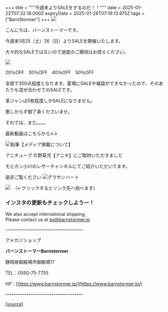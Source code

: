 +++
title = """今週末よりSALEをするのだ！！"""
date = 2025-01-22T07:32:18.000Z
expiryDate = 2025-01-26T07:19:13.975Z
tags = ["BarnStormer"]
+++
[![](https://stat.ameba.jp/user_images/20231023/16/barnstormer-go/b2/03/p/o0420015015354743273.png)](https://ameblo.jp/barnstormer-go/entry-12825670498.html)

こんにちは、バーンストーマーです。

今週末1月25（土）26（日）よりSALEを開催いたします。

大々的なSALEではないので過度のご期待はお控えください。

[![](https://stat.ameba.jp/user_images/20250120/10/barnstormer-go/66/57/p/o0275018315535129591.png)](https://stat.ameba.jp/user_images/20250120/10/barnstormer-go/66/57/p/o0275018315535129591.png)

20％OFF　30％OFF　40％OFF　50％OFF

全部で300点程度となります。夏場にSALEや福袋ができなかったので、そのあたりも混ぜ合わせてのSALEです。

革ジャンは5枚程度しかSALEになりません。

悪しからず御了承くださいませ。

それでは、また。。。。

最新動画はこちらから↓↓

![鉛筆](https://stat100.ameba.jp/blog/ucs/img/char/char3/519.png)【メディア掲載について】

アニチューブ 片野英児【アニキ】にご取材いただきました

モヒカン小川のレザーチャンネルにてご紹介いただいてます。

是非ご覧ください ![グラサンハート](https://stat100.ameba.jp/blog/ucs/img/char/char3/148.png)

[![](https://stat.ameba.jp/user_images/20230412/16/barnstormer-go/6a/23/p/o0108010815269242493.png)](https://www.instagram.com/barnstormer_daily/)　（←クリックするとリンク先へ飛べます）

### インスタの更新もチェックしようー！

We also accept international shipping,  
Please contact us at bs@barnstormer.jp

**\-------------------------------------**

アメカジショップ

**バーンストーマーBarnstormer**

静岡県御殿場市御殿場17

TEL：0550-75-7755

HP：[https://www.barnstormer.jp/](https://www.barnstormer.jp/)

**\-------------------------------------**

[[source]](https://ameblo.jp/barnstormer-go/entry-12883146870.html)
